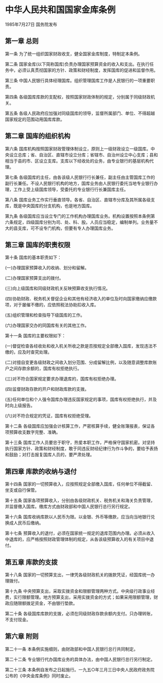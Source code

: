# 中华人民共和国国家金库条例

1985年7月27日 国务院发布　

<!-- INFO END -->

## 第一章 总则

第一条 为了统一组织国家财政收支，健全国家金库制度，特制定本条例。

第二条 国家金库(以下简称国库)负责办理国家预算资金的收入和支出。在执行任务中，必须认真贯彻国家的方针、政策和财经制度，发挥国库的促进和监督作用。

第三条 中国人民银行具体经理国库。组织管理国库工作是人民银行的一项重要职责。

第四条 各级国库库款的支配权，按照国家财政体制的规定，分别属于同级财政机关。

第五条 各级人民政府应加强对同级国库的领导，监督所属部门、单位、不得超越国家规定的范围动用国库库款。

## 第二章 国库的组织机构

第六条 国库机构按照国家财政管理体制设立，原则上一级财政设立一级国库。中央设立总库；省、自治区、直辖市设立分库；省辖市、自治州设立中心支库；县和相当于县的市、区设立支库。支库以下经收处的业务，由专业银行的基层机构代理。

第七条 各级国库的主任，由各该级人民银行行长兼任，副主任由主管国库工作的副行长兼任。不设人民银行机构的地方，国库业务由人民银行委托当地专业银行办理，工作上受上级国库领导，受委托的专业银行行长兼国库主任。

第八条 国库业务工作实行垂直领导。各省、自治区、直辖市分库及其所属各级支库，既是中央国库的分支机构，也是地方国库。

第九条 各级国库应当设立专门的工作机构办理国库业务。机构设置按照本条例第六条规定，四级国库分别为司、处、科、股。人员应当稳定，编制单列。业务量不大的县支库，可不设专门机构，但要有专人办理国库业务。

## 第三章 国库的职责权限

第十条 国库的基本职责如下：

(一)办理国家预算收入的收纳、划分和留解。

(二)办理国家预算支出的拨付。

(三)向上级国库和同级财政机关反映预算收支执行情况。

(四)协助财政、税务机关督促企业和其他有经济收入的单位及时向国家缴纳应缴款项，对于屡催不缴的，应依照税法协助扣收入库。

(五)组织管理和检查指导下级国库的工作。

(六)办理国家交办的同国库有关的其他工作。

第十一条 国库的主要权限如下：

(一)督促检查各经收处和收入机关所收之款是否按规定全部缴入国库，发现违法不缴的，应及时查究处理。

(二)对擅自变更各级财政之间收入划分范围、分成留解比例，以及随意调整库款账户之间存款余额的，国库有权拒绝执行。

(三)对不符合国家规定要求办理退库的，国库有权拒绝办理。

(四)监督财政存款的开户和财政库款的支拨。

(五)任何单位和个人强令国库办理违反国家规定的事项，国库有权拒绝执行，并及时向上级报告。

(六)对不符合规定的凭证，国库有权拒绝受理。

第十二条 各级国库应加强会计核算工作，严密核算手续，健全账簿报表，保证各项预算收支数字完整、准确。

第十三条 国库工作人员要忠于职守，热爱本职工作，严格保守国家机密。对坚持执行国家方针、政策和财经制度，敢于同违反财经纪律行为作斗争的，要给予表扬和鼓励；对打击报复国库人员的，要严肃处理。

## 第四章 库款的收纳与退付

第十四条 国家的一切预算收入，应按照规定全部缴入国库，任何单位不得截留、坐支或自行保管。

第十五条 国家各项预算收入，分别由各级财政机关、税务机关和海关负责管理，并监督缴入国库。缴库方式由财政部和中国人民银行总行另行规定。

第十六条 国库收纳库款以人民币为限。以金银、外币等缴款，应当向当地银行兑换成人民币后缴纳。

第十七条 预算收入的退付，必须在国家统一规定的退库范围内办理。必须从收入中退库的，应严格按照财政管理体制的规定，从各该级预算收入的有关项目中退付。

## 第五章 库款的支拨

第十八条 国家的一切预算支出，一律凭各级财政机关的拨款凭证，经国库统一办理拨付。

第十九条 中央预算支出，采取实拨资金和限额管理两种方式。中央级行政事业经费，实行限额管理。地方预算支出，采用实拨资金的方式；如果采用限额管理，财政应随限额拨足资金，不由银行垫款。

第二十条 各级国库库款的支拨，必须在同级财政存款余额内支付。只办理转账，不支付现金。

## 第六章 附则

第二十一条 本条例实施细则，由财政部和中国人民银行总行共同制定。

第二十二条 专业银行代办国库业务的具体办法，由中国人民银行总行另行制定。

第二十三条 本条例自发布之日起施行。一九五○年三月三日中央人民政府政务院公布的《中央金库条例》同时废止。